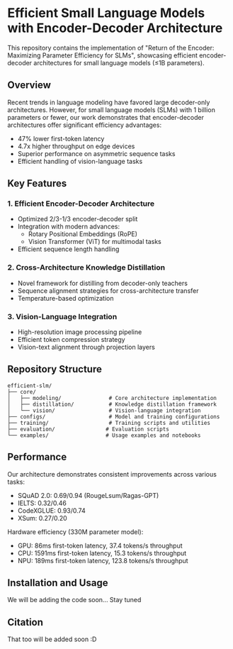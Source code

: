 # Efficient Small Language Models with Encoder-Decoder Architecture

This repository contains the implementation of "Return of the Encoder: Maximizing Parameter Efficiency for SLMs", showcasing efficient encoder-decoder architectures for small language models (≤1B parameters).

## Overview

Recent trends in language modeling have favored large decoder-only architectures. However, for small language models (SLMs) with 1 billion parameters or fewer, our work demonstrates that encoder-decoder architectures offer significant efficiency advantages:

- 47% lower first-token latency
- 4.7x higher throughput on edge devices
- Superior performance on asymmetric sequence tasks
- Efficient handling of vision-language tasks

## Key Features

### 1. Efficient Encoder-Decoder Architecture
- Optimized 2/3-1/3 encoder-decoder split
- Integration with modern advances:
  - Rotary Positional Embeddings (RoPE)
  - Vision Transformer (ViT) for multimodal tasks
- Efficient sequence length handling

### 2. Cross-Architecture Knowledge Distillation
- Novel framework for distilling from decoder-only teachers
- Sequence alignment strategies for cross-architecture transfer
- Temperature-based optimization

### 3. Vision-Language Integration
- High-resolution image processing pipeline
- Efficient token compression strategy
- Vision-text alignment through projection layers

## Repository Structure
```
efficient-slm/
├── core/
│   ├── modeling/               # Core architecture implementation
│   ├── distillation/           # Knowledge distillation framework
│   └── vision/                 # Vision-language integration
├── configs/                    # Model and training configurations
├── training/                   # Training scripts and utilities
├── evaluation/                # Evaluation scripts
└── examples/                  # Usage examples and notebooks
```

## Performance

Our architecture demonstrates consistent improvements across various tasks:

- SQuAD 2.0: 0.69/0.94 (RougeLsum/Ragas-GPT)
- IELTS: 0.32/0.46
- CodeXGLUE: 0.93/0.74
- XSum: 0.27/0.20

Hardware efficiency (330M parameter model):
- GPU: 86ms first-token latency, 37.4 tokens/s throughput
- CPU: 1591ms first-token latency, 15.3 tokens/s throughput
- NPU: 189ms first-token latency, 123.8 tokens/s throughput

## Installation and Usage

We will be adding the code soon... Stay tuned

## Citation

That too will be added soon :D
